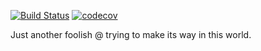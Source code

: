 [![Build Status](https://travis-ci.org/yishnish/nethack-bot.svg?branch=master)](https://travis-ci.org/yishnish/nethack-bot)    [![codecov](https://codecov.io/gh/yishnish/nethack-bot/branch/master/graph/badge.svg)](https://codecov.io/gh/yishnish/nethack-bot)

Just another foolish @ trying to make its way in this world.